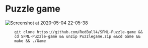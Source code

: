 # Puzzle game
![Screenshot at 2020-05-04 22-05-38](https://user-images.githubusercontent.com/44836865/80998366-eb570580-8e53-11ea-9aff-6047ab1a6d7b.png)

``` 
    git clone https://github.com/RedBull4/SFML-Puzzle-game && 
    cd SFML-Puzzle-game && unzip Puzzlegame.zip &&cd Game &&
    make && ./Game
```
